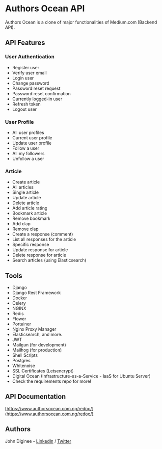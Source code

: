 # Authors Ocean API
 Authors Ocean is a clone of major functionalities of Medium.com (Backend API).

## API Features

### User Authentication
* Register user
* Verify user email
* Login user
* Change password
* Password reset request
* Password reset confirmation
* Currently logged-in user
* Refresh token
* Logout user

### User Profile
* All user profiles
* Current user profile
* Update user profile
* Follow a user
* All my followers
* Unfollow a user

### Article
* Create article
* All articles
* Single article
* Update article
* Delete article
* Add article rating
* Bookmark article
* Remove bookmark
* Add clap
* Remove clap
* Create a response (comment)
* List all responses for the article
* Specific response
* Update response for article
* Delete response for article
* Search articles (using Elasticsearch)

## Tools
 * Django
 * Django Rest Framework
 * Docker
 * Celery
 * NGINX
 * Redis
 * Flower
 * Portainer
 * Nginx Proxy Manager
 * Elasticsearch, and more.
 * JWT
 * Mailgun (for development)
 * Mailhog (for production)
 * Shell Scripts
 * Postgres
 * Whitenoise
 * SSL Certificates (Letsencrypt)
 * Digital Ocean (Infrastructure-as-a-Service - IaaS for Ubuntu Server)
 * Check the requirements repo for more!

 ## API Documentation
 [https://www.authorsocean.com.ng/redoc/](https://www.authorsocean.com.ng/redoc/)

 ## Authors
John Diginee - [LinkedIn](https://www.linkedin.com/in/johndiginee/) / [Twitter](http://twitter.com/johndiginee)
